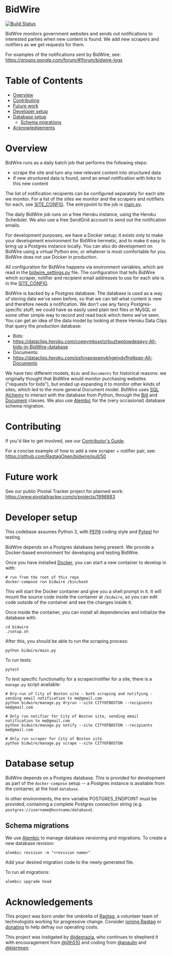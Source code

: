 # BidWire

[![Build
Status](https://travis-ci.org/RagtagOpen/bidwire.svg?branch=master)](https://travis-ci.org/RagtagOpen/bidwire)

BidWire monitors government websites and sends out notifications to interested
parties when new content is found. We add new scrapers and notifiers as we get
requests for them.

For examples of the notifications sent by BidWire, see:
https://groups.google.com/forum/#!forum/bidwire-logs

# Table of Contents

* [Overview](#overview)
* [Contributing](#contributing)
* [Future work](#future-work)
* [Developer setup](#developer-setup)
* [Database setup](#database-setup)
  * [Schema migrations](#schema-migrations)
* [Acknowledgements](#acknowledgements)

# Overview

BidWire runs as a daily batch job that performs the following steps:

* scrape the site and turn any new relevant content into structured data
* if new structured data is found, send an email notification with links to this new content

The list of notification recipients can be configured separately for each site
we monitor. For a list of the sites we monitor and the scrapers and notifiers for each, see
[SITE_CONFIG](https://github.com/RagtagOpen/bidwire/blob/master/bidwire/bidwire_settings.py#L52-L82). The entrypoint to the job is
[main.py](https://github.com/RagtagOpen/bidwire/blob/master/bidwire/main.py).

The daily BidWire job runs on a free Heroku instance, using the Heroku
Scheduler. We also use a free SendGrid account to send out the notification
emails.

For development purposes, we have a Docker setup; it exists only to make
your development environment for BidWire hermetic, and to make it easy to bring
up a Postgres instance locally. You can also do development on BidWire using a
virtual Python env, or whatever is most comfortable for you. BidWire does not
use Docker in production.

All configuration for BidWire happens via environment variables, which are read in the
[bidwire_settings.py](https://github.com/RagtagOpen/bidwire/blob/master/bidwire/bidwire_settings.py)
file. The configuration that tells BidWire which scraper, notifier and recipient
email addresses to use for each site is in the
[SITE_CONFIG](https://github.com/RagtagOpen/bidwire/blob/master/bidwire/bidwire_settings.py#L52-L82).

BidWire is backed by a Postgres database. The database is used as a way of
storing data we've seen before, so that we can tell what content is new and
therefore needs a notification. We don't use any fancy Postgres-specific stuff;
we could have as easily used plain text files or MySQL or some other simple way
to record and read back which items we've seen. You can get an idea of the data
model by looking at these Heroku Data Clips that query the production database:

* Bids:
* https://dataclips.heroku.com/coeeymksxotzrbuztwptowdeqqyy-All-bids-in-BidWire-database
* Documents:
* https://dataclips.heroku.com/psfoyasgswnykhgeiydvfhglkppr-All-Documents

We have two different models, `Bids` and `Documents` for historical reasons: we
originally thought that BidWire would monitor purchasing websites ("requests for
bids"), but ended up expanding it to monitor other kinds of sites, which led to
the more general Document model. BidWire uses [SQL
Alchemy](https://www.sqlalchemy.org/) to interact with the database from Python,
through the
[Bid](https://github.com/RagtagOpen/bidwire/blob/master/bidwire/bid.py) and
[Document](https://github.com/RagtagOpen/bidwire/blob/master/bidwire/document.py)
classes. We also use [Alembic](http://alembic.zzzcomputing.com/en/latest/) for
the (very occasional) database schema migration.

# Contributing

If you'd like to get involved, see our [Contributor's
Guide](https://github.com/RagtagOpen/bidwire/blob/master/CONTRIBUTING.md).

For a concise example of how to add a new scraper + notifier pair, see: https://github.com/RagtagOpen/bidwire/pull/50

# Future work

See our public Pivotal Tracker project for planned work: https://www.pivotaltracker.com/n/projects/1996883

# Developer setup

This codebase assumes Python 3, with
[PEP8](https://www.python.org/dev/peps/pep-0008) coding style and
[Pytest](https://docs.pytest.org/en/latest/) for testing.

BidWire depends on a Postgres database being present. We provide a Docker-based
environment for developing and testing BidWire.

Once you have installed [Docker](https://www.docker.com/get-docker), you can
start a new container to develop in with:

```
# run from the root of this repo
docker-compose run bidwire /bin/bash
```

This will start the Docker container and give you a shell prompt in it. It will
mount the source code inside the container at `/bidwire`, so you can edit code
outside of the container and see the changes inside it.

Once inside the container, you can install all dependencies and initialize the database with:

```
cd bidwire
./setup.sh
```

After this, you should be able to run the scraping process:

```
python bidwire/main.py
```

To run tests:

```
pytest
```

To test specific functionality for a scraper/notifier for a site, there is a `manage.py` script available:

```
# Dry-run of City of Boston site - both scraping and notifying - sending email notification to me@gmail.com
python bidwire/manage.py dryrun --site CITYOFBOSTON --recipients me@gmail.com
```

```
# Only run notifier for City of Boston site, sending email notification to me@gmail.com
python bidwire/manage.py notify --site CITYOFBOSTON --recipients me@gmail.com
```

```
# Only run scraper for City of Boston site
python bidwire/manage.py scrape --site CITYOFBOSTON
```

# Database setup

BidWire depends on a Postgres database. This is provided for development as part
of the `docker-compose` setup -- a Postgres instance is available from the
container, at the host `database`.

In other environments, the env variable POSTGRES_ENDPOINT must be provided,
containing a complete Postgres connection string (e.g.
`postgres://username@hostname/database`).

## Schema migrations

We use [Alembic](http://alembic.zzzcomputing.com/) to manage database versioning
and migrations. To create a new database revision:

```
alembic revision -m "<revision name>"
```

Add your desired migration code to the newly generated file.

To run all migrations:

```
alembic upgrade head
```

# Acknowledgements

This project was born under the umbrella of [Ragtag](https://ragtag.org), a
volunteer team of technologists working for progressive change. Consider
[joining Ragtag](https://ragtag.org/join/) or
[donating](https://opencollective.com/ragtag) to help defray our operating
costs.

This project was instigated by [@jdegrazia](https://github.com/jdegrazia), who
continues to shepherd it with encouragement from
[@jillh510](https://github.com/jillh510) and coding from
[@anaulin](https://github.com/anaulin) and
[@klertmen](https://github.com/klertmen).
